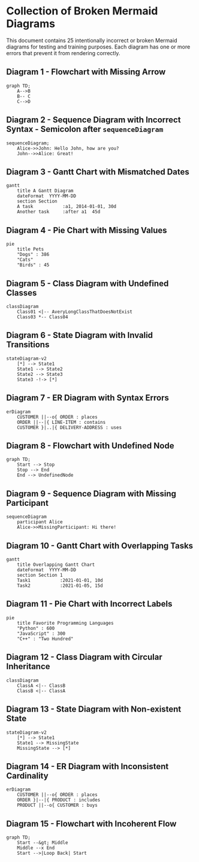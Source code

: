 
# Collection of Broken Mermaid Diagrams

This document contains 25 intentionally incorrect or broken Mermaid diagrams for testing and training purposes. Each diagram has one or more errors that prevent it from rendering correctly.

## Diagram 1 - Flowchart with Missing Arrow
```mermaid
graph TD;
    A-->B
    B-- C
    C-->D
```

## Diagram 2 - Sequence Diagram with Incorrect Syntax - Semicolon after `sequenceDiagram`
```mermaid
sequenceDiagram;
    Alice->>John: Hello John, how are you?
    John-->>Alice: Great!
```

## Diagram 3 - Gantt Chart with Mismatched Dates
```mermaid
gantt
    title A Gantt Diagram
    dateFormat  YYYY-MM-DD
    section Section
    A task           :a1, 2014-01-01, 30d
    Another task     :after a1  45d
```

## Diagram 4 - Pie Chart with Missing Values
```mermaid
pie
    title Pets
    "Dogs" : 386
    "Cats" 
    "Birds" : 45
```

## Diagram 5 - Class Diagram with Undefined Classes
```mermaid
classDiagram
    Class01 <|-- AveryLongClassThatDoesNotExist
    Class03 *-- Class04
```

## Diagram 6 - State Diagram with Invalid Transitions
```mermaid
stateDiagram-v2
    [*] --> State1
    State1 --> State2
    State2 --> State3
    State3 -!-> [*]
```

## Diagram 7 - ER Diagram with Syntax Errors
```mermaid
erDiagram
    CUSTOMER ||--o{ ORDER : places
    ORDER ||--|{ LINE-ITEM : contains
    CUSTOMER }|..|{ DELIVERY-ADDRESS : uses
```

## Diagram 8 - Flowchart with Undefined Node
```mermaid
graph TD;
    Start --> Stop
    Stop --> End
    End --> UndefinedNode
```

## Diagram 9 - Sequence Diagram with Missing Participant
```mermaid
sequenceDiagram
    participant Alice
    Alice->>MissingParticipant: Hi there!
```

## Diagram 10 - Gantt Chart with Overlapping Tasks
```mermaid
gantt
    title Overlapping Gantt Chart
    dateFormat  YYYY-MM-DD
    section Section 1
    Task1           :2021-01-01, 10d
    Task2           :2021-01-05, 15d
```

## Diagram 11 - Pie Chart with Incorrect Labels
```mermaid
pie
    title Favorite Programming Languages
    "Python" : 600
    "JavaScript" : 300
    "C++" : "Two Hundred"
```

## Diagram 12 - Class Diagram with Circular Inheritance
```mermaid
classDiagram
    ClassA <|-- ClassB
    ClassB <|-- ClassA
```

## Diagram 13 - State Diagram with Non-existent State
```mermaid
stateDiagram-v2
    [*] --> State1
    State1 --> MissingState
    MissingState --> [*]
```

## Diagram 14 - ER Diagram with Inconsistent Cardinality
```mermaid
erDiagram
    CUSTOMER ||--o{ ORDER : places
    ORDER }|--|{ PRODUCT : includes
    PRODUCT ||--o{ CUSTOMER : buys
```

## Diagram 15 - Flowchart with Incoherent Flow
```mermaid
graph TD;
    Start --&gt; Middle
    Middle --x End
    Start -->|Loop Back| Start
```